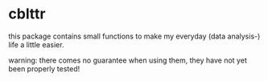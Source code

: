 
<!-- README.md is generated from README.Rmd. Please edit that file -->

# cblttr

this package contains small functions to make my everyday (data
analysis-) life a little easier.

warning: there comes no guarantee when using them, they have not yet
been properly tested!
